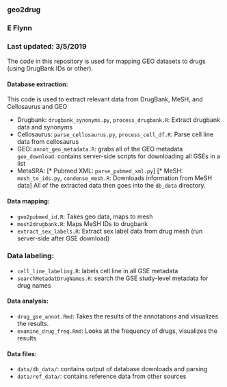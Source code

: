 
### geo2drug
### E Flynn
### Last updated: 3/5/2019

The code in this repository is used for mapping GEO datasets to drugs (using DrugBank IDs or other).

#### Database extraction:
This code is used to extract relevant data from DrugBank, MeSH, and Cellosaurus and GEO
* Drugbank: `drugbank_synonyms.py`, `process_drugbank.R`: Extract drugbank data and synonyms
* Cellosaurus: `parse_cellosaurus.py`, `process_cell_df.R`: Parse cell line data from cellosaurus
* GEO: `annot_geo_metadata.R`: grabs all of the GEO metadata
      `geo_download`: contains server-side scripts for downloading all GSEs in a list
* MetaSRA:
[* Pubmed XML: `parse_pubmed_xml.py`]
[* MeSH: `mesh_to_ids.py`, `condense_mesh.R`: Downloads information from MeSH data]
All of the extracted data then goes into the `db_data` directory.



#### Data mapping:
* `geo2pubmed_id.R`: Takes geo data, maps to mesh
* `mesh2drugbank.R`: Maps MeSH IDs to drugbank
* `extract_sex_labels.R`: Extract sex label data from drug mesh (run server-side after GSE download)

### Data labeling:
* `cell_line_labeling.R`: labels cell line in all GSE metadata
* `searchMetadatDrugNames.R`: search the GSE study-level metadata for drug names

#### Data analysis:
* `drug_gse_annot.Rmd`: Takes the results of the annotations and visualizes the results.
* `examine_drug_freq.Rmd`: Looks at the frequency of drugs, visualizes the results

#### Data files:
 * `data/db_data/`: contains output of database downloads and parsing
 * `data/ref_data/`: contains reference data from other sources
 